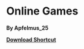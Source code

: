 # Online Games

**By Apfelmus_25**

**[Download Shortcut](https://www.icloud.com/shortcuts/e735c813fe154336a3fbddde38fea84a)**
